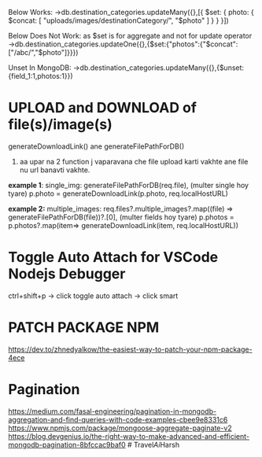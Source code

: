 <!-- encodeURIComponent() -->

Below Works:
->db.destination_categories.updateMany({},[{ $set: { photo: { $concat: [ "uploads/images/destinationCategory/", "$photo" ] } } }])

Below Does Not Work: as $set is for aggregate and not for update operator
->db.destination_categories.updateOne({},{$set:{"photos":{"$concat":["/abc/","$photo"]}}})

Unset In MongoDB:
->db.destination_categories.updateMany({},{$unset:{field_1:1,photos:1}})

# UPLOAD and DOWNLOAD of file(s)/image(s)

generateDownloadLink() ane generateFilePathForDB()

1. aa upar na 2 function j vaparavana che file upload karti vakhte ane file nu url banavti vakhte.

**example 1**:
single_img: generateFilePathForDB(req.file), (multer single hoy tyare)
p.photo = generateDownloadLink(p.photo, req.localHostURL)

**example 2:**
multiple_images: req.files?.multiple_images?.map((file) => generateFilePathForDB(file))?.[0], (multer fields hoy tyare)
p.photos = p.photos?.map(item=> generateDownloadLink(item, req.localHostURL))

# Toggle Auto Attach for VSCode Nodejs Debugger

ctrl+shift+p -> click toggle auto attach -> click smart

# PATCH PACKAGE NPM

https://dev.to/zhnedyalkow/the-easiest-way-to-patch-your-npm-package-4ece

# Pagination

https://medium.com/fasal-engineering/pagination-in-mongodb-aggregation-and-find-queries-with-code-examples-cbee9e8331c6
https://www.npmjs.com/package/mongoose-aggregate-paginate-v2
https://blog.devgenius.io/the-right-way-to-make-advanced-and-efficient-mongodb-pagination-8bfccac9baf0
 #   T r a v e l _ A i _ H a r s h 
 
 